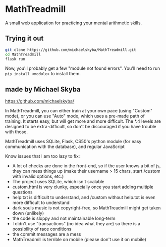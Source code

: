 # MathTreadmill
A small web application for practicing your mental arithmetic skills.

## Trying it out
```bash
git clone https://github.com/michaelskyba/MathTreadmill.git
cd MathTreadmill
flask run
```
Now, you'll probably get a few "module not found errors". You'll need to run
``pip install <module>`` to install them.

## made by Michael Skyba
https://github.com/michaelskyba/

In MathTreadmill, you can either train at your own pace (using "Custom" mode), or you can use "Auto" mode, which uses a pre-made path of training. It starts easy, but will get more and more difficult. The \*.4 levels are designed to be extra-difficult, so don't be discouraged if you have trouble with those.

MathTreadmill uses SQLite, Flask, CS50's python module (for easy communication with the database), and regular JavaScript


Know issues that I am too lazy to fix:
- A lot of checks are done in the front-end, so if the user knows a bit of js, they can mess things up (make their username > 15 chars, start /custom with invalid options, etc.)
- The project uses SQLite, which isn't scalable
- custom.html is very clunky, especially once you start adding multiple questions
- help.txt is difficult to understand, and /custom without help.txt is even more difficult to understand
- dark souls music is not copyright-free, so MathTreadmill might get taken down (unlikely)
- the code is sloppy and not maintainable long-term
- I didn't use "transactions" (no idea what they are) so there is a possibility of race conditions
- the commit messages are a mess
- MathTreadmill is terrible on mobile (please don't use it on mobile)
